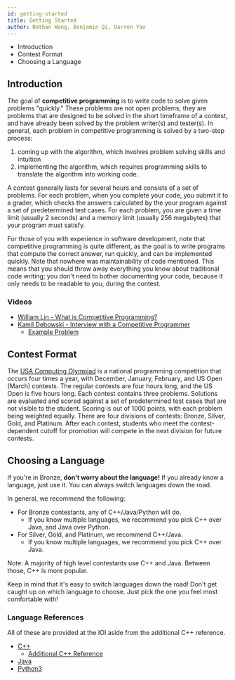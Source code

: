 ```yaml
---
id: getting-started
title: Getting Started
author: Nathan Wang, Benjamin Qi, Darren Yao
---
```


 - Introduction
 - Contest Format
 - Choosing a Language

<!-- END DESCRIPTION -->

## Introduction

The goal of **competitive programming** is to write code to solve given problems "quickly." These problems are not open problems; they are problems that are designed to be solved in the short timeframe of a contest, and have already been solved by the problem writer(s) and tester(s). In general, each problem in competitive programming is solved by a two-step process: 

 1. coming up with the algorithm, which involves problem solving skills and intuition
 2. implementing the algorithm, which requires programming skills to translate the algorithm into working code.

A contest generally lasts for several hours and consists of a set of problems. For each problem, when you complete your code, you submit it to a grader, which checks the answers calculated by the your program against a set of predetermined test cases. For each problem, you are given a time limit (usually 2 seconds) and a memory limit (usually 256 megabytes) that your program must satisfy.

For those of you with experience in software development, note that competitive programming is quite different, as the goal is to write programs that compute the correct answer, run quickly, and can be implemented quickly. Note that nowhere was maintainability of code mentioned. This means that you should throw away everything you know about traditional code writing; you don't need to bother documenting your code, because it only needs to be readable to you, during the contest.

### Videos

 - [William Lin - What is Competitive Programming?](https://www.youtube.com/watch?time_continue=1&v=ueNT-w7Oluw)
 - [Kamil Debowski - Interview with a Competitive Programmer](https://www.youtube.com/watch?v=F4rykKLcduI)
   - [Example Problem](https://open.kattis.com/contests/mcpc19open/problems/basketballoneonone)

## Contest Format

The [USA Computing Olympiad](http://www.usaco.org/index.php?page=contests) is a national programming competition that occurs four times a year, with December, January, February, and US Open (March) contests. The regular contests are four hours long, and the US Open is five hours long. Each contest contains three problems. Solutions are evaluated and scored against a set of predetermined test cases that are not visible to the student. Scoring is out of 1000 points, with each problem being weighted equally. There are four divisions of contests: Bronze, Silver, Gold, and Platinum. After each contest, students who meet the contest-dependent cutoff for promotion will compete in the next division for future contests.

## Choosing a Language

If you're in Bronze, **don't worry about the language!** If you already know a language, just use it. You can always switch languages down the road.

In general, we recommend the following:

- For Bronze contestants, any of C++/Java/Python will do.
  - If you know multiple languages, we recommend you pick C++ over Java, and Java over Python.
- For Silver, Gold, and Platinum, we recommend C++/Java.
  - If you know multiple languages, we recommend you pick C++ over Java.

Note: A majority of high level contestants use C++ and Java. Between those, C++ is more popular.

Keep in mind that it's easy to switch languages down the road! Don't get caught up on which language to choose. Just pick the one you feel most comfortable with!

### Language References

All of these are provided at the IOI aside from the additional C++ reference.

 - [C++](https://en.cppreference.com/w/)
   - [Additional C++ Reference](http://www.cplusplus.com/)
 - [Java](https://docs.oracle.com/javase/8/docs/api/overview-summary.html)
 - [Python3](https://docs.python.org/3/reference/)
